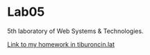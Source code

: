 # Lab05
5th laboratory of Web Systems &amp; Technologies.

[Link to my homework in tiburoncin.lat](https://tiburoncin.lat/22716/Lab05_WEB/index.html)
